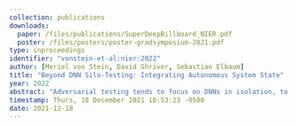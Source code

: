 ```yaml
---
collection: publications
downloads:
  paper: /files/publications/SuperDeepBillboard_NIER.pdf
  poster: /files/posters/poster-gradsymposium-2021.pdf
type: inproceedings
identifier: "vonstein-et-al:nier:2022"
author: [Meriel von Stein, David Shriver, Sebastian Elbaum]
title: "Beyond DNN Silo-Testing: Integrating Autonomous System State"
year: 2022
abstract: "Adversarial testing tends to focus on DNNs in isolation, to the exclusion of the full system state and  system behaviors resulting from sequences of DNN output. In this work we propose a more holistic approach to DNN testing that accounts for the effects of perturbations on the system state. Our insight is that, when an adversarial perturbation is situated in the environment and encountered by the system, the way it is sensed and processed by the system depends on system state. Our approach involves three key elements: 1) integration of simulator into the testing process to update state, 2) optimization of perturbation over time, and 3) fitting perturbations to sequences of inputs consistent over spatio-temporally ordered states. These ideas lay a foundation for the testing of systems with DNNs that rely on spatio-temporally related inputs. We illustrate the potential of our idea through adversarial perturbation of the physical environment of an autonomous vehicle. We define a broader research agenda around this more holistic DNN testing approach that accounts for system state."
timestamp: Thurs, 18 December 2021 16:53:23 -0500
date: 2021-12-18
---
```

